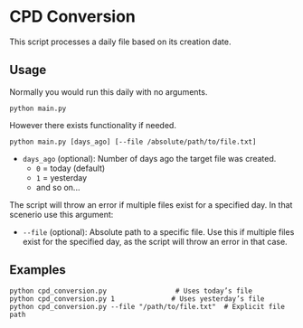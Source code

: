 ﻿# CPD Conversion

This script processes a daily file based on its creation date.

## Usage

Normally you would run this daily with no arguments. 

    python main.py

However there exists functionality if needed. 

    python main.py [days_ago] [--file /absolute/path/to/file.txt]
    
- `days_ago` (optional): Number of days ago the target file was created.
  - `0` = today (default)
  - `1` = yesterday
  - and so on...

The script will throw an error if multiple files exist for a specified day. In that scenerio use this argument:

- `--file` (optional): Absolute path to a specific file.
  Use this if multiple files exist for the specified day, as the script will throw an error in that case.

## Examples

    python cpd_conversion.py                 # Uses today’s file
    python cpd_conversion.py 1              # Uses yesterday’s file
    python cpd_conversion.py --file "/path/to/file.txt"  # Explicit file path



